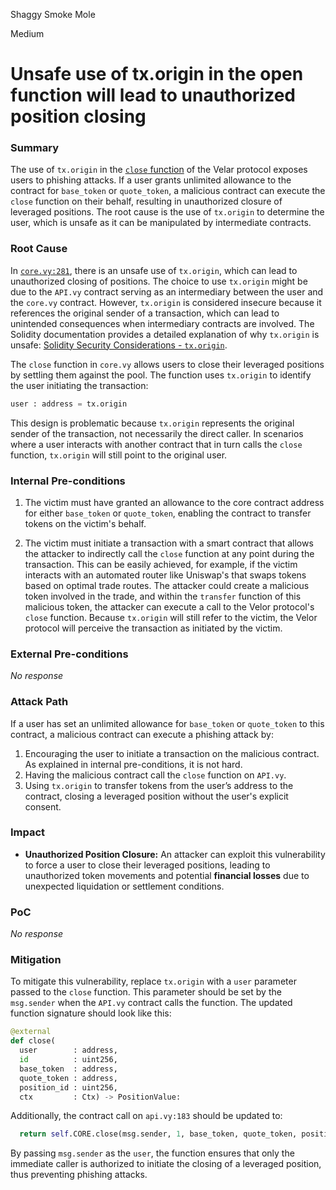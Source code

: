 Shaggy Smoke Mole

Medium

# Unsafe use of tx.origin in the open function will lead to unauthorized position closing

### Summary

The use of `tx.origin` in the [`close` function](https://github.com/sherlock-audit/2024-08-velar-artha/blob/main/gl-sherlock/contracts/core.vy#L272) of the Velar protocol exposes users to phishing attacks. If a user grants unlimited allowance to the contract for `base_token` or `quote_token`, a malicious contract can execute the `close` function on their behalf, resulting in unauthorized closure of leveraged positions. The root cause is the use of `tx.origin` to determine the user, which is unsafe as it can be manipulated by intermediate contracts.

### Root Cause

In [`core.vy:281`](https://github.com/sherlock-audit/2024-08-velar-artha/blob/main/gl-sherlock/contracts/core.vy#L281), there is an unsafe use of `tx.origin`, which can lead to unauthorized closing of positions. The choice to use `tx.origin` might be due to the `API.vy` contract serving as an intermediary between the user and the `core.vy` contract. However, `tx.origin` is considered insecure because it references the original sender of a transaction, which can lead to unintended consequences when intermediary contracts are involved. The Solidity documentation provides a detailed explanation of why `tx.origin` is unsafe: [Solidity Security Considerations - `tx.origin`](https://docs.soliditylang.org/en/latest/security-considerations.html#tx-origin).

The `close` function in `core.vy` allows users to close their leveraged positions by settling them against the pool. The function uses `tx.origin` to identify the user initiating the transaction:

```python
user : address = tx.origin
```

This design is problematic because `tx.origin` represents the original sender of the transaction, not necessarily the direct caller. In scenarios where a user interacts with another contract that in turn calls the `close` function, `tx.origin` will still point to the original user.

### Internal Pre-conditions

1. The victim must have granted an allowance to the core contract address for either `base_token` or `quote_token`, enabling the contract to transfer tokens on the victim's behalf.

2. The victim must initiate a transaction with a smart contract that allows the attacker to indirectly call the `close` function at any point during the transaction. This can be easily achieved, for example, if the victim interacts with an automated router like Uniswap's that swaps tokens based on optimal trade routes. The attacker could create a malicious token involved in the trade, and within the `transfer` function of this malicious token, the attacker can execute a call to the Velor protocol's `close` function. Because `tx.origin` will still refer to the victim, the Velor protocol will perceive the transaction as initiated by the victim.

### External Pre-conditions

_No response_

### Attack Path

If a user has set an unlimited allowance for `base_token` or `quote_token` to this contract, a malicious contract can execute a phishing attack by:

1. Encouraging the user to initiate a transaction on the malicious contract. As explained in internal pre-conditions, it is not hard.
2. Having the malicious contract call the `close` function on `API.vy`.
3. Using `tx.origin` to transfer tokens from the user’s address to the contract, closing a leveraged position without the user's explicit consent.

### Impact

- **Unauthorized Position Closure:** An attacker can exploit this vulnerability to force a user to close their leveraged positions, leading to unauthorized token movements and potential **financial losses** due to unexpected liquidation or settlement conditions.

### PoC

_No response_

### Mitigation

To mitigate this vulnerability, replace `tx.origin` with a `user` parameter passed to the `close` function. This parameter should be set by the `msg.sender` when the `API.vy` contract calls the function. The updated function signature should look like this:

```python
@external
def close(
  user        : address,
  id          : uint256,
  base_token  : address,
  quote_token : address,
  position_id : uint256,
  ctx         : Ctx) -> PositionValue:
```

Additionally, the contract call on `api.vy:183` should be updated to:

```python
  return self.CORE.close(msg.sender, 1, base_token, quote_token, position_id, ctx)
```

By passing `msg.sender` as the `user`, the function ensures that only the immediate caller is authorized to initiate the closing of a leveraged position, thus preventing phishing attacks.